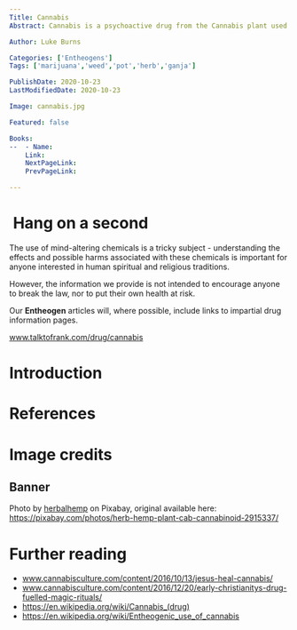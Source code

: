 ```yaml
---
Title: Cannabis
Abstract: Cannabis is a psychoactive drug from the Cannabis plant used primarily for medical or recreational purposes, however it can also be used for spiritual purposes.

Author: Luke Burns

Categories: ['Entheogens']
Tags: ['marijuana','weed','pot','herb','ganja']

PublishDate: 2020-10-23
LastModifiedDate: 2020-10-23

Image: cannabis.jpg

Featured: false

Books:
--  - Name: 
    Link: 
    NextPageLink:
    PrevPageLink:

---
```

<div class="has-background-danger-dark has-text-light p-4 mt-5">
    <h1 class="has-text-light"><i class="fas fa-exclamation-circle"></i>&nbsp;Hang on a second</h1>
    <p>
        The use of mind-altering chemicals is a tricky subject - understanding the effects and possible harms associated with these chemicals is important for anyone interested in human spiritual and religious traditions.
    </p>
    <p>
        However, the information we provide is not intended to encourage anyone to break the law, nor to put their own health at risk.
    </p>
    <p>
        Our <strong>Entheogen</strong> articles will, where possible, include links to impartial drug information pages.
    </p>
    <p>
        <a href="www.talktofrank.com/drug/cannabis">www.talktofrank.com/drug/cannabis</a>
    </p>
</div>

# Introduction

# References

# Image credits
## Banner
Photo by [herbalhemp](https://pixabay.com/users/herbalhemp-6915040/) on Pixabay, original available here: https://pixabay.com/photos/herb-hemp-plant-cab-cannabinoid-2915337/

# Further reading
* www.cannabisculture.com/content/2016/10/13/jesus-heal-cannabis/
* www.cannabisculture.com/content/2016/12/20/early-christianitys-drug-fuelled-magic-rituals/
* https://en.wikipedia.org/wiki/Cannabis_(drug)
* https://en.wikipedia.org/wiki/Entheogenic_use_of_cannabis
